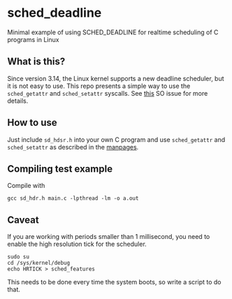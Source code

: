 # sched_deadline
Minimal example of using SCHED_DEADLINE for realtime scheduling of C programs in Linux


## What is this?
Since version 3.14, the Linux kernel supports a new deadline scheduler, but it is not easy to use.
This repo presents a simple way to use the `sched_getattr` and `sched_setattr` syscalls.
See [this](https://stackoverflow.com/questions/50082317/is-sched-deadline-officially-supported-in-ubuntu-16-04) SO issue for more details.

## How to use
Just include `sd_hdsr.h` into your own C program and use `sched_getattr` and `sched_setattr` as described in the [manpages](https://man7.org/linux/man-pages/man2/sched_setattr.2.html).

## Compiling test example

Compile with
```Shell
gcc sd_hdr.h main.c -lpthread -lm -o a.out
```

## Caveat
If you are working with periods smaller than 1 millisecond, you need to enable the high resolution tick for the scheduler.

```Shell
sudo su
cd /sys/kernel/debug
echo HRTICK > sched_features
```

This needs to be done every time the system boots, so write a script to do that.
